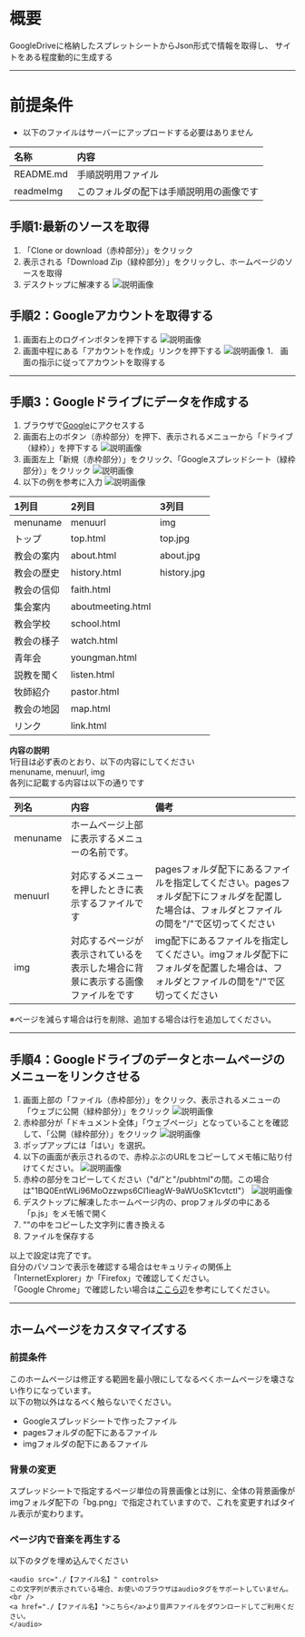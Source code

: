 # 概要
GoogleDriveに格納したスプレットシートからJson形式で情報を取得し、
サイトをある程度動的に生成する

---

# 前提条件

* 以下のファイルはサーバーにアップロードする必要はありません

|名称|内容|
|:--|:--|
|README.md|手順説明用ファイル|
|readmeImg|このフォルダの配下は手順説明用の画像です|

## 手順1:最新のソースを取得

1. 「Clone or download（赤枠部分）」をクリック
1. 表示される「Download Zip（緑枠部分）」をクリックし、ホームページのソースを取得
1. デスクトップに解凍する
![説明画像](readmeImg/01.gif)

## 手順2：Googleアカウントを取得する

1. 画面右上のログインボタンを押下する
![説明画像](readmeImg/googleTop.gif)
1. 画面中程にある「アカウントを作成」リンクを押下する
![説明画像](readmeImg/googleAccountTop.gif)
1． 画面の指示に従ってアカウントを取得する

---

## 手順3：Googleドライブにデータを作成する
1. ブラウザで[Google](https://www.google.co.jp/)にアクセスする
1. 画面右上のボタン（赤枠部分）を押下、表示されるメニューから「ドライブ（緑枠）」を押下する
![説明画像](readmeImg/googleDriveAccess.gif)
1. 画面左上「新規（赤枠部分）」をクリック、「Googleスプレッドシート（緑枠部分）」をクリック
![説明画像](readmeImg/googleDriveNewFile.gif)
1. 以下の例を参考に入力
![説明画像](readmeImg/menu.gif)

|1列目|2列目|3列目|
|:--|:--|:--|
|menuname|menuurl|img|
|トップ|top.html|top.jpg|
|教会の案内|about.html|about.jpg|
|教会の歴史|history.html|history.jpg|
|教会の信仰|faith.html||
|集会案内|aboutmeeting.html||
|教会学校|school.html||
|教会の様子|watch.html||
|青年会|youngman.html||
|説教を聞く|listen.html||
|牧師紹介|pastor.html||
|教会の地図|map.html||
|リンク|link.html|　|

__内容の説明__  
1行目は必ず表のとおり、以下の内容にしてください  
menuname, menuurl, img  
各列に記載する内容は以下の通りです

|列名|内容|備考|
|:--|:--|:--|
|menuname|ホームページ上部に表示するメニューの名前です。||
|menuurl|対応するメニューを押したときに表示するファイルです|pagesフォルダ配下にあるファイルを指定してください。pagesフォルダ配下にフォルダを配置した場合は、フォルダとファイルの間を"/"で区切ってください|
|img|対応するページが表示されているを表示した場合に背景に表示する画像ファイルをです|img配下にあるファイルを指定してください。imgフォルダ配下にフォルダを配置した場合は、フォルダとファイルの間を"/"で区切ってください|

※ページを減らす場合は行を削除、追加する場合は行を追加してください。

---

## 手順4：Googleドライブのデータとホームページのメニューをリンクさせる
1. 画面上部の「ファイル（赤枠部分）」をクリック、表示されるメニューの「ウェブに公開（緑枠部分）」をクリック
![説明画像](readmeImg/SpreadMenu.gif)
1. 赤枠部分が「ドキュメント全体」「ウェブページ」となっていることを確認して、「公開（緑枠部分）」をクリック
![説明画像](readmeImg/spredGetUrl.gif)
1. ポップアップには「はい」を選択。
1. 以下の画面が表示されるので、赤枠ぶぶのURLをコピーしてメモ帳に貼り付けてください。
![説明画像](readmeImg/spredGetUrl2.gif)
1. 赤枠の部分をコピーしてください（"d/"と"/pubhtml"の間。この場合は"1BQ0EntWLi96MoOzzwps6CI1ieagW-9aWUoSK1cvtctI"）
![説明画像](readmeImg/notepad.gif)
1. デスクトップに解凍したホームページ内の、propフォルダの中にある「p.js」をメモ帳で開く
1. ""の中をコピーした文字列に書き換える
1. ファイルを保存する

以上で設定は完了です。  
自分のパソコンで表示を確認する場合はセキュリティの関係上「InternetExplorer」か「Firefox」で確認してください。  
「Google Chrome」で確認したい場合は[ここら辺](http://qiita.com/cigalecigales/items/33afaa42f91542ffa62e)を参考にしてください。

---

## ホームページをカスタマイズする
### 前提条件
このホームページは修正する範囲を最小限にしてなるべくホームページを壊さない作りになっています。  
以下の物以外はなるべく触らないでください。

* Googleスプレッドシートで作ったファイル
* pagesフォルダの配下にあるファイル
* imgフォルダの配下にあるファイル

### 背景の変更
スプレッドシートで指定するページ単位の背景画像とは別に、全体の背景画像がimgフォルダ配下の「bg.png」で指定されていますので、これを変更すればタイル表示が変わります。  

### ページ内で音楽を再生する
以下のタグを埋め込んでください
```
<audio src="./【ファイル名】" controls>
この文字列が表示されている場合、お使いのブラウザはaudioタグをサポートしていません。<br />
<a href="./【ファイル名】">こちら</a>より音声ファイルをダウンロードしてご利用ください。
</audio>
```
